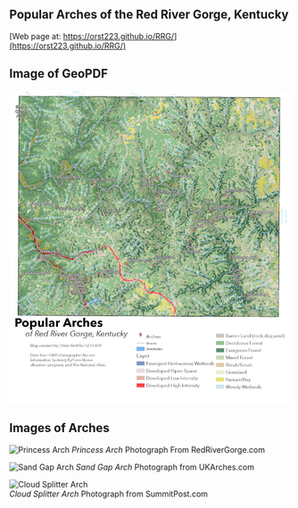 


## Popular Arches of the Red River Gorge, Kentucky 
[Web page at: https://orst223.github.io/RRG/](https://orst223.github.io/RRG/) 

## Image of GeoPDF
![Image of GeoPDF](basemap/RRG.jpg)

## Images of Arches 

![Princess Arch](https://toredrivergorge.files.wordpress.com/2011/03/princess-arch-3.jpg)
*Princess Arch* Photograph From RedRiverGorge.com

![Sand Gap Arch](https://lh3.googleusercontent.com/proxy/ycjBru_EAPZZVmx60BGf6d8M5aDdH0pWcV96tk9bdnCKfU8q32ElOrml0AkZ9ri_oePKJesyrRumnVeaLQNIPG0c7ys-oKPKOVmNYWNL4tx5dLQ-KbAImiESImwrueoZZx-a)
*Sand Gap Arch* Photograph from UKArches.com

![Cloud Splitter Arch](https://sp-images.summitpost.org/940419.JPG?auto=format&fit=max&ixlib=php-2.1.1&q=35&w=500&s=15ef757bab2fe5bccc1f583589442e0d)   
*Cloud Splitter Arch* Photograph from SummitPost.com
